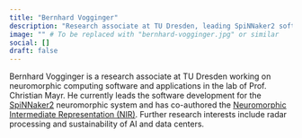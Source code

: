 ```yaml
---
title: "Bernhard Vogginger"
description: "Research associate at TU Dresden, leading SpiNNaker2 software development and co-author of NIR. Interested in radar processing and AI sustainability."
image: "" # To be replaced with "bernhard-vogginger.jpg" or similar
social: []
draft: false
---
```

Bernhard Vogginger is a research associate at TU Dresden working on neuromorphic computing software and applications in the lab of Prof. Christian Mayr. He currently leads the software development for the [SpiNNaker2](/neuromorphic-computing/hardware/spinnaker-2-university-of-dresden/) neuromorphic system and has co-authored the [Neuromorphic Intermediate Representation (NIR)](/workshops/neuromorphic-intermediate-representation/). Further research interests include radar processing and sustainability of AI and data centers.